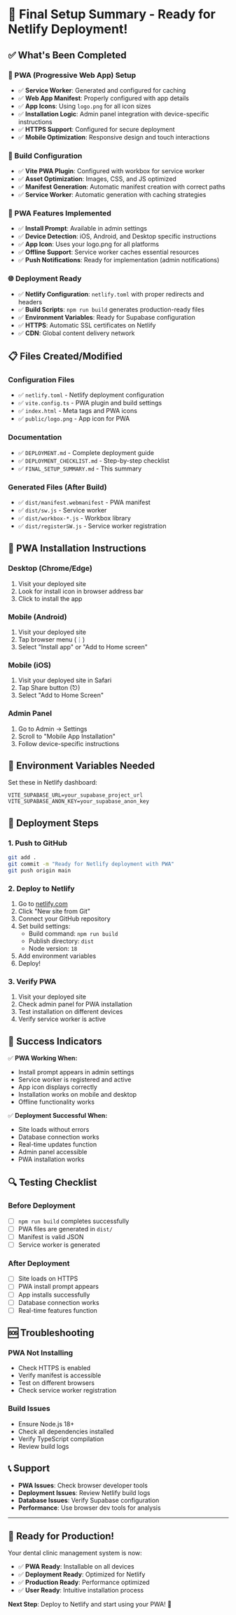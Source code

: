 # 🎉 Final Setup Summary - Ready for Netlify Deployment!

## ✅ What's Been Completed

### 🚀 PWA (Progressive Web App) Setup
- ✅ **Service Worker**: Generated and configured for caching
- ✅ **Web App Manifest**: Properly configured with app details
- ✅ **App Icons**: Using `logo.png` for all icon sizes
- ✅ **Installation Logic**: Admin panel integration with device-specific instructions
- ✅ **HTTPS Support**: Configured for secure deployment
- ✅ **Mobile Optimization**: Responsive design and touch interactions

### 🔧 Build Configuration
- ✅ **Vite PWA Plugin**: Configured with workbox for service worker
- ✅ **Asset Optimization**: Images, CSS, and JS optimized
- ✅ **Manifest Generation**: Automatic manifest creation with correct paths
- ✅ **Service Worker**: Automatic generation with caching strategies

### 📱 PWA Features Implemented
- ✅ **Install Prompt**: Available in admin settings
- ✅ **Device Detection**: iOS, Android, and Desktop specific instructions
- ✅ **App Icon**: Uses your logo.png for all platforms
- ✅ **Offline Support**: Service worker caches essential resources
- ✅ **Push Notifications**: Ready for implementation (admin notifications)

### 🌐 Deployment Ready
- ✅ **Netlify Configuration**: `netlify.toml` with proper redirects and headers
- ✅ **Build Scripts**: `npm run build` generates production-ready files
- ✅ **Environment Variables**: Ready for Supabase configuration
- ✅ **HTTPS**: Automatic SSL certificates on Netlify
- ✅ **CDN**: Global content delivery network

## 📋 Files Created/Modified

### Configuration Files
- ✅ `netlify.toml` - Netlify deployment configuration
- ✅ `vite.config.ts` - PWA plugin and build settings
- ✅ `index.html` - Meta tags and PWA icons
- ✅ `public/logo.png` - App icon for PWA

### Documentation
- ✅ `DEPLOYMENT.md` - Complete deployment guide
- ✅ `DEPLOYMENT_CHECKLIST.md` - Step-by-step checklist
- ✅ `FINAL_SETUP_SUMMARY.md` - This summary

### Generated Files (After Build)
- ✅ `dist/manifest.webmanifest` - PWA manifest
- ✅ `dist/sw.js` - Service worker
- ✅ `dist/workbox-*.js` - Workbox library
- ✅ `dist/registerSW.js` - Service worker registration

## 🎯 PWA Installation Instructions

### Desktop (Chrome/Edge)
1. Visit your deployed site
2. Look for install icon in browser address bar
3. Click to install the app

### Mobile (Android)
1. Visit your deployed site
2. Tap browser menu (⋮)
3. Select "Install app" or "Add to Home screen"

### Mobile (iOS)
1. Visit your deployed site in Safari
2. Tap Share button (⎋)
3. Select "Add to Home Screen"

### Admin Panel
1. Go to Admin → Settings
2. Scroll to "Mobile App Installation"
3. Follow device-specific instructions

## 🔧 Environment Variables Needed

Set these in Netlify dashboard:
```
VITE_SUPABASE_URL=your_supabase_project_url
VITE_SUPABASE_ANON_KEY=your_supabase_anon_key
```

## 🚀 Deployment Steps

### 1. Push to GitHub
```bash
git add .
git commit -m "Ready for Netlify deployment with PWA"
git push origin main
```

### 2. Deploy to Netlify
1. Go to [netlify.com](https://netlify.com)
2. Click "New site from Git"
3. Connect your GitHub repository
4. Set build settings:
   - Build command: `npm run build`
   - Publish directory: `dist`
   - Node version: `18`
5. Add environment variables
6. Deploy!

### 3. Verify PWA
1. Visit your deployed site
2. Check admin panel for PWA installation
3. Test installation on different devices
4. Verify service worker is active

## 🎉 Success Indicators

✅ **PWA Working When:**
- Install prompt appears in admin settings
- Service worker is registered and active
- App icon displays correctly
- Installation works on mobile and desktop
- Offline functionality works

✅ **Deployment Successful When:**
- Site loads without errors
- Database connection works
- Real-time updates function
- Admin panel accessible
- PWA installation works

## 🔍 Testing Checklist

### Before Deployment
- [ ] `npm run build` completes successfully
- [ ] PWA files are generated in `dist/`
- [ ] Manifest is valid JSON
- [ ] Service worker is generated

### After Deployment
- [ ] Site loads on HTTPS
- [ ] PWA install prompt appears
- [ ] App installs successfully
- [ ] Database connection works
- [ ] Real-time features function

## 🆘 Troubleshooting

### PWA Not Installing
- Check HTTPS is enabled
- Verify manifest is accessible
- Test on different browsers
- Check service worker registration

### Build Issues
- Ensure Node.js 18+
- Check all dependencies installed
- Verify TypeScript compilation
- Review build logs

## 📞 Support

- **PWA Issues**: Check browser developer tools
- **Deployment Issues**: Review Netlify build logs
- **Database Issues**: Verify Supabase configuration
- **Performance**: Use browser dev tools for analysis

---

## 🎯 Ready for Production!

Your dental clinic management system is now:
- ✅ **PWA Ready**: Installable on all devices
- ✅ **Deployment Ready**: Optimized for Netlify
- ✅ **Production Ready**: Performance optimized
- ✅ **User Ready**: Intuitive installation process

**Next Step**: Deploy to Netlify and start using your PWA! 🚀
